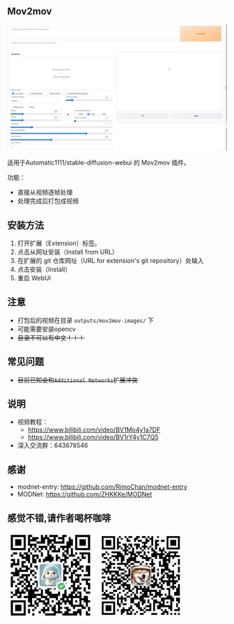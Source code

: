 ## Mov2mov

![img.png](images/2.jpg)

适用于Automatic1111/stable-diffusion-webui 的 Mov2mov 插件。

功能：
- 直接从视频逐帧处理
- 处理完成后打包成视频


## 安装方法

1. 打开扩展（Extension）标签。
2. 点击从网址安装（Install from URL）
3. 在扩展的 git 仓库网址（URL for extension's git repository）处输入 
4. 点击安装（Install）
5. 重启 WebUI

## 注意

- 打包后的视频在目录 `outputs/mov2mov-images/` 下
- 可能需要安装opencv
- ~~目录不可以有中文！！！~~

## 常见问题

- ~~目前已知会和`Additional Networks`扩展冲突~~

## 说明
- 视频教程：
  - https://www.bilibili.com/video/BV1Mo4y1a7DF
  - https://www.bilibili.com/video/BV1rY4y1C7Q5
- 深入交流群：643678546

## 感谢

- modnet-entry: https://github.com/RimoChan/modnet-entry
- MODNet: https://github.com/ZHKKKe/MODNet


## 感觉不错,请作者喝杯咖啡


<img src="images/wechat.png"  height="200" width="200">
<img src="images/alipay.png"  height="200" width="200">
